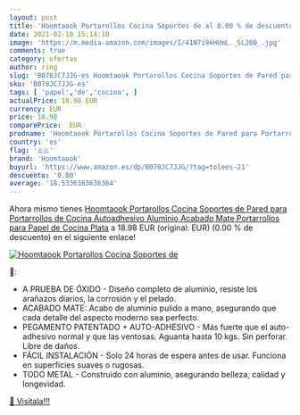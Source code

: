 ```yaml
---
layout: post
title: 'Hoomtaook Portarollos Cocina Soportes de al 0.00 % de descuento'
date: 2021-02-10 15:14:10
image: 'https://m.media-amazon.com/images/I/41N7i9kHUmL._SL200_.jpg'
comments: true
category: ofertas
author: ring
slug: 'B078JC7JJG-es Hoomtaook Portarollos Cocina Soportes de Pared para...'
sku: 'B078JC7JJG-es'
tags: [ 'papel','de','cocina', ]
actualPrice: 18.98 EUR
currency: EUR
price: 18.98
comparePrice:  EUR
prodname: 'Hoomtaook Portarollos Cocina Soportes de Pared para Portarrollos de Cocina  Autoadhesivo  Aluminio  Acabado Mate  Portarrollos para Papel de Cocina Plata'
country: 'es'
flag: '🇪🇸'
brand: 'Hoomtaook'
buyurl: 'https://www.amazon.es/dp/B078JC7JJG/?tag=tolees-21'
descuento: '0.00'
average: '18.5336363636364'
---
```


Ahora mismo tienes [Hoomtaook Portarollos Cocina Soportes de Pared para Portarrollos de Cocina  Autoadhesivo  Aluminio  Acabado Mate  Portarrollos para Papel de Cocina Plata](https://www.amazon.es/dp/B078JC7JJG/?tag=tolees-21) a 18.98 EUR (original:  EUR) (0.00 %  de descuento) en el siguiente enlace!

[![Hoomtaook Portarollos Cocina Soportes de](https://m.media-amazon.com/images/I/41N7i9kHUmL._SL200_.jpg)](https://www.amazon.es/dp/B078JC7JJG/?tag=tolees-21)

🔎:

- A PRUEBA DE ÓXIDO - Diseño completo de aluminio, resiste los arañazos diarios, la corrosión y el pelado.
- ACABADO MATE: Acabo de aluminio pulido a mano, asegurando que cada detalle del aspecto moderno sea perfecto.
- PEGAMENTO PATENTADO + AUTO-ADHESIVO - Más fuerte que el auto-adhesivo normal y que las ventosas. Aguanta hasta 10 kgs. Sin perforar. Libre de daños.
- FÁCIL INSTALACIÓN - Solo 24 horas de espera antes de usar. Funciona en superficies suaves o rugosas.
- TODO METAL - Construido con aluminio, asegurando belleza, calidad y longevidad.

[🛒 Visítala!!!](https://www.amazon.es/dp/B078JC7JJG/?tag=tolees-21)
